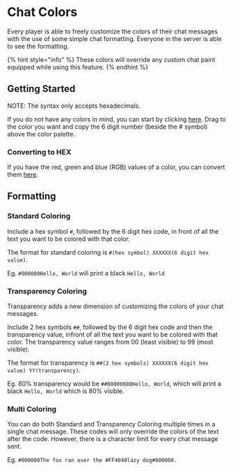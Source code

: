 # Chat Colors

Every player is able to freely customize the colors of their chat messages with the use of some simple chat formatting. Everyone in the server is able to see the formatting.

{% hint style="info" %}
These colors will override any custom chat paint equipped while using this feature.
{% endhint %}

## Getting Started

NOTE: The syntax only accepts hexadecimals.

If you do not have any colors in mind, you can start by clicking [here](https://www.webpagefx.com/web-design/color-picker/). Drag to the color you want and copy the 6 digit number \(beside the \# symbol\) above the color palette.

### Converting to HEX

If you have the red, green and blue \(RGB\) values of a color, you can convert them [here](https://www.webpagefx.com/web-design/hex-to-rgb/).

## Formatting

### Standard Coloring

Include a hex symbol `#`, followed by the 6 digit hex code, in front of all the text you want to be colored with that color.

The format for standard coloring is `#(hex symbol) XXXXXX(6 digit hex value)`.

Eg. `#000000Hello, World` will print a black `Hello, World`

### Transparency Coloring

Transparency adds a new dimension of customizing the colors of your chat messages.

Include 2 hex symbols `##`, followed by the 6 digit hex code and then the transparency value, infront of all the text you want to be colored with that color. The transparency value ranges from 00 \(least visible\) to 99 \(most visible\).

The format for transparency is `##(2 hex symbols) XXXXXX(6 digit hex value) YY(transparency)`.

Eg. 80% transparency would be `##00000080Hello, World`, which will print a black `Hello, World` which is 80% visible.

### Multi Coloring

You can do both Standard and Transparency Coloring multiple times in a single chat message. These codes will only override the colors of the text after the code. However, there is a character limit for every chat message sent.

Eg. `#000000The fox ran over the #FF4040lazy dog#000000.`

